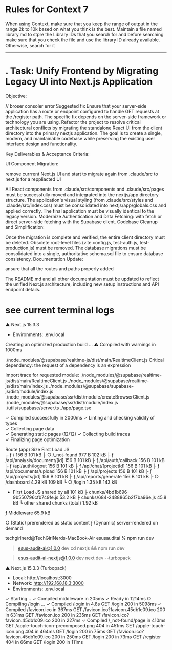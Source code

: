 # Rules for Context 7
When using Context, make sure that you keep the range of output in the range 2k to 10k based on what you think is the best.
Maintain a file named library.md to stpre the Library IDs that you search for and before searching make sure that you check the file and use the library ID already available. Otherwise, search for it

----------------------------------------------------
# . Task: Unify Frontend by Migrating Legacy UI into Next.js Application
Objective:

// broser consoler error
Suggested fix
Ensure that your server-side application has a route or endpoint configured to handle GET requests at the /register path. The specific fix depends on the server-side framework or technology you are using.
Refactor the project to resolve critical architectural conflicts by migrating the standalone React UI from the client directory into the primary nextjs application. The goal is to create a single, modern, and maintainable codebase while preserving the existing user interface design and functionality.

Key Deliverables & Acceptance Criteria:

UI Component Migration:

remove currrent Next.js UI  and start to migrate again from .claude/src to next.js for a reppliacted UI 

All React components from .claude/src/components and .claude/src/pages must be successfully moved and integrated into the nextjs/app directory structure.
The application's visual styling (from .claude/src/styles and .claude/src/index.css) must be consolidated into nextjs/app/globals.css and applied correctly.
The final application must be visually identical to the legacy version.
Modernize Authentication and Data Fetching:
with fetch or direct server-side fetching with the Supabase client.
Codebase Cleanup and Simplification:

Once the migration is complete and verified, the entire client directory must be deleted.
Obsolete root-level files (vite.config.js, test-auth.js, test-production.js) must be removed.
The database migrations must be consolidated into a single, authoritative schema.sql file to ensure database consistency.
Documentation Update:

ansure that all the routes and paths properly added

The README.md and all other documentation must be updated to reflect the unified Next.js architecture, including new setup instructions and API endpoint details.

# see current terminal logs 

▲ Next.js 15.3.3
   - Environments: .env.local

   Creating an optimized production build ...
 ⚠ Compiled with warnings in 1000ms

./node_modules/@supabase/realtime-js/dist/main/RealtimeClient.js
Critical dependency: the request of a dependency is an expression

Import trace for requested module:
./node_modules/@supabase/realtime-js/dist/main/RealtimeClient.js
./node_modules/@supabase/realtime-js/dist/main/index.js
./node_modules/@supabase/supabase-js/dist/module/index.js
./node_modules/@supabase/ssr/dist/module/createBrowserClient.js
./node_modules/@supabase/ssr/dist/module/index.js
./utils/supabase/server.ts
./app/page.tsx

 ✓ Compiled successfully in 2000ms
 ✓ Linting and checking validity of types    
 ✓ Collecting page data    
 ✓ Generating static pages (12/12)
 ✓ Collecting build traces    
 ✓ Finalizing page optimization    

Route (app)                                 Size  First Load JS    
┌ ƒ /                                      156 B         101 kB
├ ○ /_not-found                            977 B         102 kB
├ ƒ /api/analysis/document/[id]            156 B         101 kB
├ ƒ /api/auth/callback                     156 B         101 kB
├ ƒ /api/auth/logout                       156 B         101 kB
├ ƒ /api/chat/[projectId]                  156 B         101 kB
├ ƒ /api/documents/upload                  156 B         101 kB
├ ƒ /api/projects                          156 B         101 kB
├ ƒ /api/projects/[id]                     156 B         101 kB
├ ƒ /api/reports/generate                  156 B         101 kB
├ ○ /dashboard                           4.29 kB         109 kB
└ ○ /login                               1.35 kB         143 kB
+ First Load JS shared by all             101 kB
  ├ chunks/4bd1b696-9b550796cfb749fe.js  53.2 kB
  ├ chunks/684-2488865b2f7ba96e.js       45.8 kB
  └ other shared chunks (total)          1.92 kB


ƒ Middleware                             65.9 kB

○  (Static)   prerendered as static content
ƒ  (Dynamic)  server-rendered on demand

techgirlnerd@TechGirlNerds-MacBook-Air esusauditai % npm run dev

> esus-audit-ai@1.0.0 dev
> cd nextjs && npm run dev


> esus-audit-ai-nextjs@1.0.0 dev
> next dev --turbopack

   ▲ Next.js 15.3.3 (Turbopack)
   - Local:        http://localhost:3000
   - Network:      http://192.168.18.3:3000
   - Environments: .env.local

 ✓ Starting...
 ✓ Compiled middleware in 205ms
 ✓ Ready in 1214ms
 ○ Compiling /login ...
 ✓ Compiled /login in 4.8s
 GET /login 200 in 5098ms
 ✓ Compiled /favicon.ico in 367ms
 GET /favicon.ico?favicon.45db1c09.ico 200 in 631ms
 GET /favicon.ico 200 in 235ms
 GET /favicon.ico?favicon.45db1c09.ico 200 in 227ms
 ✓ Compiled /_not-found/page in 410ms
 GET /apple-touch-icon-precomposed.png 404 in 451ms
 GET /apple-touch-icon.png 404 in 464ms
 GET /login 200 in 75ms
 GET /favicon.ico?favicon.45db1c09.ico 200 in 250ms
 GET /login 200 in 73ms
 GET /register 404 in 66ms
 GET /login 200 in 111ms
